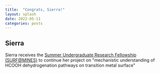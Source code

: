 ```yaml
---
title:  "Congrats, Sierra!"
layout: splash
date: 2022-05-11
categories: posts
---
```


## Sierra 
Sierra receives the [Summer Undergraduate Research Fellowship (SURF@MINES)](https://www.mines.edu/undergraduate-research/undergraduate-research-opportunities/surf/) to continue her project on "mechanistic understanding of HCOOH dehydrogenation pathways on transition metal surface" 

